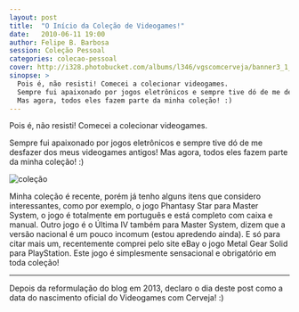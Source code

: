 ```yaml
---
layout: post
title:  "O Início da Coleção de Videogames!"
date:   2010-06-11 19:00
author: Felipe B. Barbosa
session: Coleção Pessoal
categories: colecao-pessoal
cover: http://i328.photobucket.com/albums/l346/vgscomcerveja/banner3_1_zpsplzx2idj.jpg
sinopse: >
  Pois é, não resisti! Comecei a colecionar videogames.
  Sempre fui apaixonado por jogos eletrônicos e sempre tive dó de me desfazer dos meus videogames antigos!
  Mas agora, todos eles fazem parte da minha coleção! :)
---
```

Pois é, não resisti! Comecei a colecionar videogames.

Sempre fui apaixonado por jogos eletrônicos e sempre tive dó de me desfazer dos meus videogames antigos!
Mas agora, todos eles fazem parte da minha coleção! :)

![coleção](http://3.bp.blogspot.com/-IFxOxoYtAFs/TjQXF_BT7WI/AAAAAAAAAu0/JGiNa-dDM6Q/s640/DSC07574.JPG "Teste")

Minha coleção é recente, porém já tenho alguns itens que considero interessantes, como por exemplo,
o jogo Phantasy Star para Master System, o jogo é totalmente em português e está completo com caixa
e manual. Outro jogo é o Última IV também para Master System, dizem que a versão nacional é um pouco
incomum (estou apredendo ainda). E só para citar mais um, recentemente comprei pelo site eBay o jogo
Metal Gear Solid para PlayStation. Este jogo é simplesmente sensacional e obrigatório em toda coleção!

---


Depois da reformulação do blog em 2013, declaro o dia deste post como a data do nascimento oficial
do Videogames com Cerveja! :)

